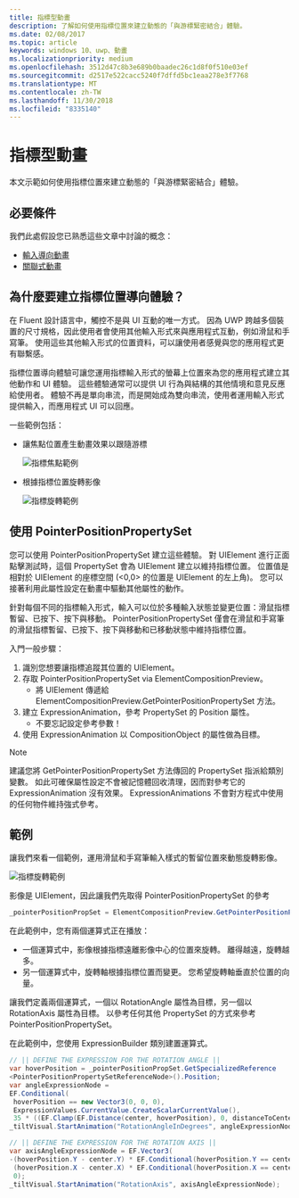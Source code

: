 ```yaml
---
title: 指標型動畫
description: 了解如何使用指標位置來建立動態的「與游標緊密結合」體驗。
ms.date: 02/08/2017
ms.topic: article
keywords: windows 10、uwp、動畫
ms.localizationpriority: medium
ms.openlocfilehash: 3512d47c8b3e689b0baadec26c1d8f0f510e03ef
ms.sourcegitcommit: d2517e522cacc5240f7dffd5bc1eaa278e3f7768
ms.translationtype: MT
ms.contentlocale: zh-TW
ms.lasthandoff: 11/30/2018
ms.locfileid: "8335140"
---
```

# <a name="pointer-based-animations"></a>指標型動畫

本文示範如何使用指標位置來建立動態的「與游標緊密結合」體驗。

## <a name="prerequisites"></a>必要條件

我們此處假設您已熟悉這些文章中討論的概念：

- [輸入導向動畫](input-driven-animations.md)
- [關聯式動畫](relation-animations.md)

## <a name="why-create-pointer-position-driven-experiences"></a>為什麼要建立指標位置導向體驗？

在 Fluent 設計語言中，觸控不是與 UI 互動的唯一方式。 因為 UWP 跨越多個裝置的尺寸規格，因此使用者會使用其他輸入形式來與應用程式互動，例如滑鼠和手寫筆。 使用這些其他輸入形式的位置資料，可以讓使用者感覺與您的應用程式更有聯繫感。

指標位置導向體驗可讓您運用指標輸入形式的螢幕上位置來為您的應用程式建立其他動作和 UI 體驗。 這些體驗通常可以提供 UI 行為與結構的其他情境和意見反應給使用者。 體驗不再是單向串流，而是開始成為雙向串流，使用者運用輸入形式提供輸入，而應用程式 UI 可以回應。

一些範例包括：

- 讓焦點位置產生動畫效果以跟隨游標

    ![指標焦點範例](images/animation/spotlight-reveal.gif)

- 根據指標位置旋轉影像

    ![指標旋轉範例](images/animation/pointer-rotate.gif)

## <a name="using-pointerpositionpropertyset"></a>使用 PointerPositionPropertySet

您可以使用 PointerPositionPropertySet 建立這些體驗。 對 UIElement 進行正面點擊測試時，這個 PropertySet 會為 UIElement 建立以維持指標位置。 位置值是相對於 UIElement 的座標空間 (<0,0> 的位置是 UIElement 的左上角)。 您可以接著利用此屬性設定在動畫中驅動其他屬性的動作。

針對每個不同的指標輸入形式，輸入可以位於多種輸入狀態並變更位置：滑鼠指標暫留、已按下、按下與移動。 PointerPositionPropertySet 僅會在滑鼠和手寫筆的滑鼠指標暫留、已按下、按下與移動和已移動狀態中維持指標位置。

入門一般步驟：

1. 識別您想要讓指標追蹤其位置的 UIElement。
1. 存取 PointerPositionPropertySet via ElementCompositionPreview。
    - 將 UIElement 傳遞給 ElementCompositionPreview.GetPointerPositionPropertySet 方法。
1. 建立 ExpressionAnimation，參考 PropertySet 的 Position 屬性。
    - 不要忘記設定參考參數！
1. 使用 ExpressionAnimation 以 CompositionObject 的屬性做為目標。

> [!NOTE]
> 建議您將 GetPointerPositionPropertySet 方法傳回的 PropertySet 指派給類別變數。 如此可確保屬性設定不會被記憶體回收清理，因而對參考它的 ExpressionAnimation 沒有效果。 ExpressionAnimations 不會對方程式中使用的任何物件維持強式參考。

## <a name="example"></a>範例

讓我們來看一個範例，運用滑鼠和手寫筆輸入樣式的暫留位置來動態旋轉影像。

![指標旋轉範例](images/animation/pointer-rotate.gif)

影像是 UIElement，因此讓我們先取得 PointerPositionPropertySet 的參考

```csharp
_pointerPositionPropSet = ElementCompositionPreview.GetPointerPositionPropertySet(UIElement element);
```

在此範例中，您有兩個運算式正在播放：

- 一個運算式中，影像根據指標遠離影像中心的位置來旋轉。 離得越遠，旋轉越多。
- 另一個運算式中，旋轉軸根據指標位置而變更。 您希望旋轉軸垂直於位置的向量。

讓我們定義兩個運算式，一個以 RotationAngle 屬性為目標，另一個以 RotationAxis 屬性為目標。 以參考任何其他 PropertySet 的方式來參考 PointerPositionPropertySet。

在此範例中，您使用 ExpressionBuilder 類別建置運算式。

```csharp
// || DEFINE THE EXPRESSION FOR THE ROTATION ANGLE ||
var hoverPosition = _pointerPositionPropSet.GetSpecializedReference
<PointerPositionPropertySetReferenceNode>().Position;
var angleExpressionNode =
EF.Conditional(
 hoverPosition == new Vector3(0, 0, 0),
 ExpressionValues.CurrentValue.CreateScalarCurrentValue(),
 35 * ((EF.Clamp(EF.Distance(center, hoverPosition), 0, distanceToCenter) % distanceToCenter) / distanceToCenter));
_tiltVisual.StartAnimation("RotationAngleInDegrees", angleExpressionNode);

// || DEFINE THE EXPRESSION FOR THE ROTATION AXIS ||
var axisAngleExpressionNode = EF.Vector3(
-(hoverPosition.Y - center.Y) * EF.Conditional(hoverPosition.Y == center.Y, 0, 1),
 (hoverPosition.X - center.X) * EF.Conditional(hoverPosition.X == center.X, 0, 1),
 0);
_tiltVisual.StartAnimation("RotationAxis", axisAngleExpressionNode);
```